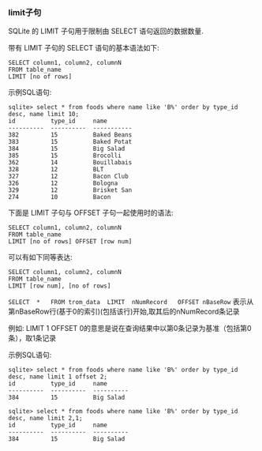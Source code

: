 ### limit子句

SQLite 的 LIMIT 子句用于限制由 SELECT 语句返回的数据数量.

带有 LIMIT 子句的 SELECT 语句的基本语法如下:

```
SELECT column1, column2, columnN
FROM table_name
LIMIT [no of rows]
```

示例SQL语句:

```
sqlite> select * from foods where name like 'B%' order by type_id desc, name limit 10;
id          type_id     name
----------  ----------  -----------
382         15          Baked Beans
383         15          Baked Potat
384         15          Big Salad
385         15          Brocolli
362         14          Bouillabais
328         12          BLT
327         12          Bacon Club
326         12          Bologna
329         12          Brisket San
274         10          Bacon
```

下面是 LIMIT 子句与 OFFSET 子句一起使用时的语法:

```
SELECT column1, column2, columnN
FROM table_name
LIMIT [no of rows] OFFSET [row num]
```

可以有如下同等表达:

```
SELECT column1, column2, columnN
FROM table_name
LIMIT [row num], [no of rows] 
```

`SELECT  *   FROM trom_data  LIMIT  nNumRecord   OFFSET nBaseRow`
表示从第nBaseRow行(基于0的索引)(包括该行)开始,取其后的nNumRecord条记录

例如: LIMIT 1 OFFSET 0的意思是说在查询结果中以第0条记录为基准（包括第0条），取1条记录


示例SQL语句:

```
sqlite> select * from foods where name like 'B%' order by type_id desc, name limit 1 offset 2;
id          type_id     name
----------  ----------  ----------
384         15          Big Salad

sqlite> select * from foods where name like 'B%' order by type_id desc, name limit 2,1;
id          type_id     name
----------  ----------  ----------
384         15          Big Salad
```
